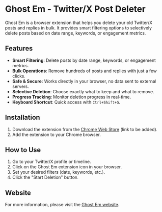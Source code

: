 # Ghost Em - Twitter/X Post Deleter

Ghost Em is a browser extension that helps you delete your old Twitter/X posts and replies in bulk. It provides smart filtering options to selectively delete posts based on date range, keywords, or engagement metrics.

## Features

- **Smart Filtering**: Delete posts by date range, keywords, or engagement metrics.
- **Bulk Operations**: Remove hundreds of posts and replies with just a few clicks.
- **Safe & Secure**: Works directly in your browser, no data sent to external servers.
- **Selective Deletion**: Choose exactly what to keep and what to remove.
- **Progress Tracking**: Monitor deletion progress in real-time.
- **Keyboard Shortcut**: Quick access with `Ctrl+Shift+G`.

## Installation

1.  Download the extension from the [Chrome Web Store](https://chrome.google.com/webstore) (link to be added).
2.  Add the extension to your Chrome browser.

## How to Use

1.  Go to your Twitter/X profile or timeline.
2.  Click on the Ghost Em extension icon in your browser.
3.  Set your desired filters (date, keywords, etc.).
4.  Click the "Start Deletion" button.

## Website

For more information, please visit the [Ghost Em website](https://lyraxial.github.io/Ghost-Em).
